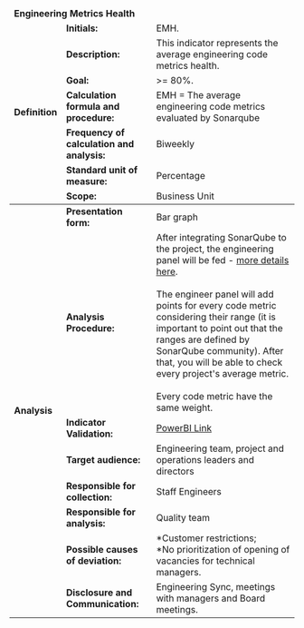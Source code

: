 <table class="tg">
<thead>
  <tr>
    <td class="tg-9wq8 color-white analise" colspan="8"><strong>Engineering Metrics Health</strong></td>
  </tr>
  <tr>
    <td class="tg-9wq8 definicao color-black" rowspan="8"><strong>Definition</strong></td>
    <td class="tg-0pky"><strong>Initials:</strong></td>
    <td class="tg-0pky">EMH.</td>
  </tr>
  <tr>
    <td class="tg-0pky"><strong>Description:</strong></td>
    <td class="tg-0pky">This indicator represents the average engineering code metrics health.</td>
  </tr>
  <tr>
    <td class="tg-0pky"><strong>Goal:</strong></td>
    <td class="tg-0pky">>= 80%.</td>
  </tr>
  <tr>
    <td class="tg-0pky"><strong>Calculation formula and procedure:</strong></td>
    <td class="tg-0pky">EMH = The average engineering code metrics evaluated by Sonarqube</td>
  </tr>
  <tr>
    <td class="tg-0pky"><strong>Frequency of calculation and analysis:</strong></td>
    <td class="tg-0pky">Biweekly</td>
  </tr>
  <tr>
    <td class="tg-0pky"><strong>Standard unit of measure:</strong></td>
    <td class="tg-0pky">Percentage</td>
  </tr>
  <tr>
    <td class="tg-0pky"><strong>Scope:</strong></td>
    <td class="tg-0pky">Business Unit</td>
  </tr>
</thead>
<tbody>
  <tr>
    <td class="tg-9wq8 analise color-black" rowspan="9"><strong>Analysis</strong></td>
    <td class="tg-0pky"><strong>Presentation form:</strong></td>
    <td class="tg-0pky">Bar graph</td>
  </tr>
  <tr>
    <td class="tg-0pky"><strong>Analysis Procedure:</strong></td>
    <td class="tg-0pky">After integrating SonarQube to the project, the engineering panel will be fed - <a href="https://db1global.sharepoint.com/:b:/s/engineers.it/EYBIsx4LdIlDhpam8fuoh68B5ANL7ai-V8ctCZ4OFun2tA?e=tEzi3q">more details here</a>. <br/><br/>
    The engineer panel will add points for every code metric considering their range (it is important to point out that the ranges are defined by SonarQube community). After that, you will be able to check every project's average metric.
    <br/><br/>
    Every code metric have the same weight.
    </td>
  </tr>
  <tr>
    <td class="tg-0pky"><strong>Indicator Validation:</strong></td>
    <td class="tg-0pky"> 
  <a href="https://app.powerbi.com/groups/me/reports/6b4ba5d7-1fa9-4da6-ba39-79d305cd836b/ReportSectione4359b054498a2e62570">PowerBI Link</a>
 </td>
  </tr>
  <tr>
    <td class="tg-0pky"><strong>Target audience:</strong></td>
    <td class="tg-0pky">Engineering team, project and operations leaders and directors</td>
  </tr>
  <tr>
    <td class="tg-0pky"><strong>Responsible for collection:</strong></td>
    <td class="tg-0pky">Staff Engineers</td>
  </tr>
  <tr>
    <td class="tg-0pky"><strong>Responsible for analysis:</strong></td>
    <td class="tg-0pky">Quality team</td>
  </tr>
  <tr>
    <td class="tg-0pky"><strong>Possible causes of deviation:</strong></td>
    <td class="tg-0pky">
    *Customer restrictions;<br/>
    *No prioritization of opening of vacancies for technical managers.</td>
  </tr>
  <tr>
    <td class="tg-0pky"><strong>Disclosure and Communication:</strong></td>
    <td class="tg-0pky">Engineering Sync, meetings with managers and Board meetings.</td>
  </tr>
</tbody>
</table>